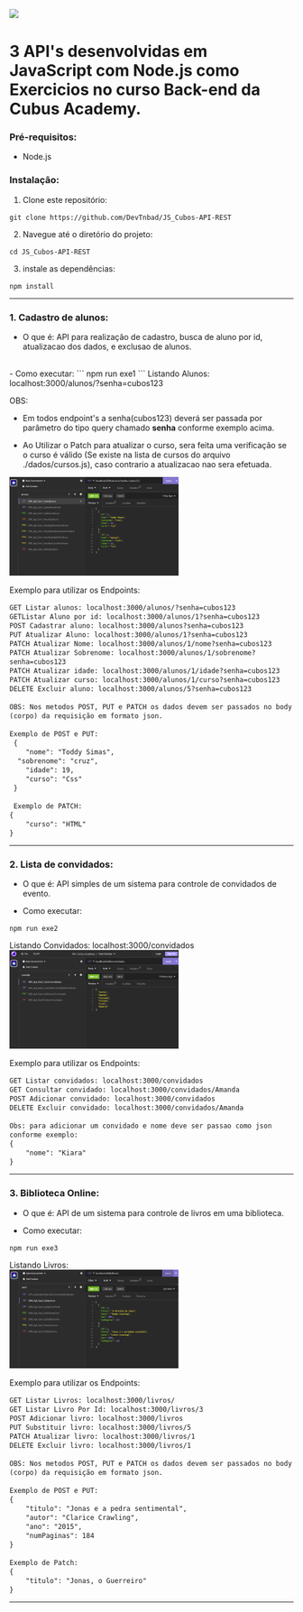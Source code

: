 ![](https://i.imgur.com/xG74tOh.png)

# 3 API's desenvolvidas em JavaScript com Node.js como Exercicios no curso Back-end da Cubus Academy.

### Pré-requisitos:
- Node.js

### Instalação:
1. Clone este repositório:
```
git clone https://github.com/DevTnbad/JS_Cubos-API-REST
```
2. Navegue até o diretório do projeto: 
```
cd JS_Cubos-API-REST
```
3. instale as dependências:
```
npm install
```

---
### 1. Cadastro de alunos:

- O que é: 
API para realização de cadastro, busca de aluno por id, atualizacao dos dados, e exclusao de alunos.
<br>
- Como executar:
```
npm run exe1
```
Listando Alunos:
localhost:3000/alunos/?senha=cubos123

OBS: 
- Em todos endpoint's a senha(cubos123) deverá ser passada por parâmetro do tipo query chamado 
**senha** conforme exemplo acima.

- Ao Utilizar o Patch para atualizar o curso, sera feita uma verificação se o curso é válido (Se existe na lista de cursos do arquivo ./dados/cursos.js), caso contrario a atualizacao nao sera efetuada.

<img width="300" src=prints/listaAlunos.png> 

Exemplo para utilizar os Endpoints:
```
GET Listar alunos: localhost:3000/alunos/?senha=cubos123
GETListar Aluno por id: localhost:3000/alunos/1?senha=cubos123
POST Cadastrar aluno: localhost:3000/alunos?senha=cubos123
PUT Atualizar Aluno: localhost:3000/alunos/1?senha=cubos123
PATCH Atualizar Nome: localhost:3000/alunos/1/nome?senha=cubos123
PATCH Atualizar Sobrenome: localhost:3000/alunos/1/sobrenome?senha=cubos123
PATCH Atualizar idade: localhost:3000/alunos/1/idade?senha=cubos123
PATCH Atualizar curso: localhost:3000/alunos/1/curso?senha=cubos123
DELETE Excluir aluno: localhost:3000/alunos/5?senha=cubos123

OBS: Nos metodos POST, PUT e PATCH os dados devem ser passados no body (corpo) da requisição em formato json.

Exemplo de POST e PUT:
 {
	"nome": "Toddy Simas",
  "sobrenome": "cruz",
	"idade": 19,
	"curso": "Css"
 }

 Exemplo de PATCH:
{
	"curso": "HTML"
}
```

<hr>

### 2. Lista de convidados:

- O que é: 
API simples de um sistema para controle de convidados de evento.

- Como executar: 
```
npm run exe2
```
Listando Convidados:
localhost:3000/convidados
<img width="300" src=prints/listaConvidados.png>

Exemplo para utilizar os Endpoints:
```
GET Listar convidados: localhost:3000/convidados
GET Consultar convidado: localhost:3000/convidados/Amanda
POST Adicionar convidado: localhost:3000/convidados 
DELETE Excluir convidado: localhost:3000/convidados/Amanda

Obs: para adicionar um convidado e nome deve ser passao como json conforme exemplo: 
{
	"nome": "Kiara"
}
```

---
### 3. Biblioteca Online:

- O que é: 
API de um sistema para controle de livros em uma biblioteca.

- Como executar: 
```
npm run exe3
```
Listando Livros:
<br>
<img width="300" src=prints/listaLivros.png> 

Exemplo para utilizar os Endpoints:
```
GET Listar Livros: localhost:3000/livros/
GET Listar Livro Por Id: localhost:3000/livros/3
POST Adicionar livro: localhost:3000/livros
PUT Substituir livro: localhost:3000/livros/5
PATCH Atualizar livro: localhost:3000/livros/1
DELETE Excluir livro: localhost:3000/livros/1

OBS: Nos metodos POST, PUT e PATCH os dados devem ser passados no body (corpo) da requisição em formato json. 

Exemplo de POST e PUT: 
{
	"titulo": "Jonas e a pedra sentimental",
	"autor": "Clarice Crawling",
	"ano": "2015",
	"numPaginas": 184
}

Exemplo de Patch: 
{
	"titulo": "Jonas, o Guerreiro"
}
```
---
